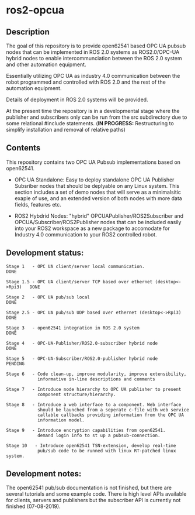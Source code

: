 # ros2-opcua

## Description
The goal of this repository is to provide open62541 based OPC UA pubsub nodes that can be implemented in ROS 2.0 systems as ROS2.0/OPC-UA hybrid nodes to enable intercommunciation between the ROS 2.0 system and other automation equipment.

Essentially utilizing OPC UA as industry 4.0 communication between the robot programmed and controlled with ROS 2.0 and the rest of the automation equipment. 

Details of deployment in ROS 2.0 systems will be provided. 

At the present time the repository is in a developmental stage where the publisher and subscribers only can be run from the src subdirectory due to some relational #include statements.
(**IN PROGRESS:** Restructuring to simplify installation and removal of relative paths)

## Contents
This repository contains two OPC UA Pubsub implementations based on open62541.

- OPC UA Standalone: Easy to deploy standalone OPC UA Publisher Subsriber nodes that should be deplyable on any Linux system. This section includes a set of demo nodes that will serve as a minimalsitic exaple of use, and an extended version of both nodes with more data fields, features etc.

- ROS2 Hybdrid Nodes: "hybrid" OPCUAPublisher/ROS2Subscriber and  OPCUA/Subscriber/ROS2Publisher nodes that can be included easily into your ROS2 workspace as a new package to accomodate for Industry 4.0 communication to your ROS2 controlled robot. 


## Development status:  

    Stage 1   - OPC UA client/server local communication.                       DONE  

    Stage 1.5 - OPC UA client/server TCP based over ethernet (desktop<->Rpi3)   DONE

    Stage 2   - OPC UA pub/sub local                                            DONE		

    Stage 2.5 - OPC UA pub/sub UDP based over ethernet (desktop<->Rpi3)         DONE

    Stage 3   - open62541 integration in ROS 2.0 system                         DONE

    Stage 4   - OPC-UA-Publisher/ROS2.0-subscriber hybrid node                  DONE

    Stage 5   - OPC-UA-Subscriber/ROS2.0-publisher hybrid node                  PENDING

    Stage 6   - Code clean-up, improve modularity, improve extensibility,       
                informative in-line descriptions and comments

    Stage 7   - Introduce node hierarchy to OPC UA publisher to present
                component structure/hierarchy.                

    Stage 8   - Introduce a web interface to a component. Web interface
                should be launched from a seperate c-file with web service
                callable callbacks providing information from the OPC UA 
                information model.

    Stage 9   - Introduce encryption capabilities from open62541.
                demand login info to st up a pubsub-connection.           

    Stage 10   - Introduce open62541 TSN-extension, develop real-time
                pub/sub code to be runned with linux RT-patched linux system.



 

## Development notes: 

The open62541 pub/sub documentation is not finished, but there are several tutorials and some example code. There is high level APIs available for clients, servers and publishers but the subscriber API is currently not finished (07-08-2019).

